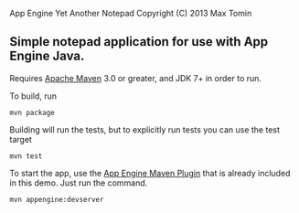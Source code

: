 App Engine Yet Another Notepad
Copyright (C) 2013 Max Tomin

## Simple notepad application for use with App Engine Java.

Requires [Apache Maven](http://maven.apache.org) 3.0 or greater, and JDK 7+ in order to run.

To build, run

    mvn package

Building will run the tests, but to explicitly run tests you can use the test target

    mvn test

To start the app, use the [App Engine Maven Plugin](http://code.google.com/p/appengine-maven-plugin/) that is already included in this demo.  Just run the command.

    mvn appengine:devserver